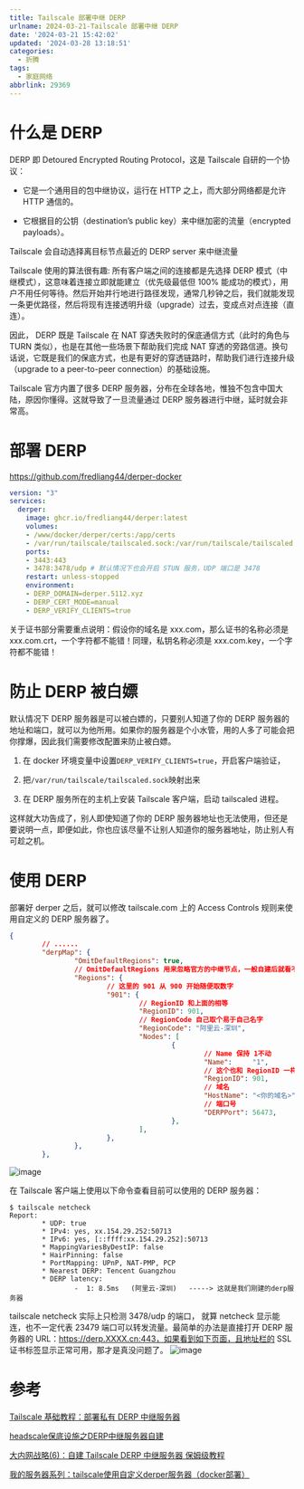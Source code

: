 ```yaml
---
title: Tailscale 部署中继 DERP
urlname: 2024-03-21-Tailscale 部署中继 DERP
date: '2024-03-21 15:42:02'
updated: '2024-03-28 13:18:51'
categories:
  - 折腾
tags:
  - 家庭网络
abbrlink: 29369
---
```

# 什么是 DERP
DERP 即 Detoured Encrypted Routing Protocol，这是 Tailscale 自研的一个协议：
- 它是一个通用目的包中继协议，运行在 HTTP 之上，而大部分网络都是允许 HTTP 通信的。

- 它根据目的公钥（destination’s public key）来中继加密的流量（encrypted payloads）。

Tailscale 会自动选择离目标节点最近的 DERP server 来中继流量

Tailscale 使用的算法很有趣: 所有客户端之间的连接都是先选择 DERP 模式（中继模式），这意味着连接立即就能建立（优先级最低但 100% 能成功的模式），用户不用任何等待。然后开始并行地进行路径发现，通常几秒钟之后，我们就能发现一条更优路径，然后将现有连接透明升级（upgrade）过去，变成点对点连接（直连）。

因此， DERP 既是 Tailscale 在 NAT 穿透失败时的保底通信方式（此时的角色与 TURN 类似），也是在其他一些场景下帮助我们完成 NAT 穿透的旁路信道。换句话说，它既是我们的保底方式，也是有更好的穿透链路时，帮助我们进行连接升级（upgrade to a peer-to-peer connection）的基础设施。

Tailscale 官方内置了很多 DERP 服务器，分布在全球各地，惟独不包含中国大陆，原因你懂得。这就导致了一旦流量通过 DERP 服务器进行中继，延时就会非常高。
# 部署 DERP
https://github.com/fredliang44/derper-docker
```yaml
version: "3"
services:
  derper:
    image: ghcr.io/fredliang44/derper:latest
    volumes:
    - /www/docker/derper/certs:/app/certs
    - /var/run/tailscale/tailscaled.sock:/var/run/tailscale/tailscaled.sock # sock映射出来给客户端验证
    ports:
    - 3443:443 
    - 3478:3478/udp # 默认情况下也会开启 STUN 服务，UDP 端口是 3478
    restart: unless-stopped
    environment:
    - DERP_DOMAIN=derper.5112.xyz
    - DERP_CERT_MODE=manual
    - DERP_VERIFY_CLIENTS=true
```
关于证书部分需要重点说明：假设你的域名是 xxx.com，那么证书的名称必须是 xxx.com.crt，一个字符都不能错！同理，私钥名称必须是 xxx.com.key，一个字符都不能错！
# 防止 DERP 被白嫖
默认情况下 DERP 服务器是可以被白嫖的，只要别人知道了你的 DERP 服务器的地址和端口，就可以为他所用。如果你的服务器是个小水管，用的人多了可能会把你撑爆，因此我们需要修改配置来防止被白嫖。
1. 在 docker 环境变量中设置`DERP_VERIFY_CLIENTS=true`，开启客户端验证，

1. 把`/var/run/tailscale/tailscaled.sock`映射出来

1. 在 DERP 服务所在的主机上安装 Tailscale 客户端，启动 tailscaled 进程。

这样就大功告成了，别人即使知道了你的 DERP 服务器地址也无法使用，但还是要说明一点，即便如此，你也应该尽量不让别人知道你的服务器地址，防止别人有可趁之机。
# 使用 DERP
部署好 derper 之后，就可以修改 tailscale.com 上的 Access Controls 规则来使用自定义的 DERP 服务器了。
```json
{
        // ......
        "derpMap": {
                "OmitDefaultRegions": true,
                // OmitDefaultRegions 用来忽略官方的中继节点，一般自建后就看不上官方小水管了
                "Regions": {
                        // 这里的 901 从 900 开始随便取数字
                        "901": {
                                // RegionID 和上面的相等
                                "RegionID": 901,
                                // RegionCode 自己取个易于自己名字
                                "RegionCode": "阿里云-深圳",
                                "Nodes": [
                                        {
                                                // Name 保持 1不动
                                                "Name":     "1",
                                                // 这个也和 RegionID 一样
                                                "RegionID": 901,
                                                // 域名
                                                "HostName": "<你的域名>",
                                                // 端口号
                                                "DERPPort": 56473,
                                        },
                                ],
                        },
                },
        },
```
![image](https://cdn.cnzw.top/blog/FAQ3bvGqaoiG19x20ZBcqdZAnMh.png)


在 Tailscale 客户端上使用以下命令查看目前可以使用的 DERP 服务器：
```plaintext
$ tailscale netcheck
Report:
        * UDP: true
        * IPv4: yes, xx.154.29.252:50713
        * IPv6: yes, [::ffff:xx.154.29.252]:50713
        * MappingVariesByDestIP: false
        * HairPinning: false
        * PortMapping: UPnP, NAT-PMP, PCP
        * Nearest DERP: Tencent Guangzhou
        * DERP latency:
                -  1: 8.5ms   (阿里云-深圳)   -----> 这就是我们刚建的derp服务器
```
tailscale netcheck 实际上只检测 3478/udp 的端口， 就算 netcheck 显示能连，也不一定代表 23479 端口可以转发流量。最简单的办法是直接打开 DERP 服务器的 URL：https://derp.XXXX.cn:443，如果看到如下页面，且地址栏的 SSL 证书标签显示正常可用，那才是真没问题了。
![image](https://cdn.cnzw.top/blog/HWQxb2q9lo4BZmxpJRDc9mXcnWd.png)
# 参考
[Tailscale 基础教程：部署私有 DERP 中继服务器](https://icloudnative.io/posts/custom-derp-servers/)

[headscale保底设施之DERP中继服务器自建](https://junyao.tech/posts/18297f50.html)

[大内网战略(6)：自建 Tailscale DERP 中继服务器 保姆级教程](https://zhuanlan.zhihu.com/p/638910565)

[我的服务器系列：tailscale使用自定义derper服务器（docker部署）](https://linshen.netlify.app/tailscale-derper-docker/)
